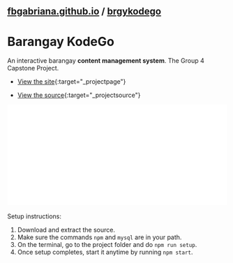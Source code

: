 ## [fbgabriana.github.io](/ "Bamm's KodeGo Repository") / [brgykodego](/brgykodego/)

# Barangay KodeGo

An interactive barangay **content management system**. The Group 4 Capstone Project.

* [View the site](http://brgykodego.herokuapp.com/){:target="_projectpage"}

* [View the source](https://github.com/fbgabriana/brgykodego){:target="_projectsource"}

![screenshot](screenshot.svg)

Setup instructions:

1. Download and extract the source.
1. Make sure the commands `npm` and `mysql` are in your path.
1. On the terminal, go to the project folder and do `npm run setup`.
1. Once setup completes, start it anytime by running `npm start`.

